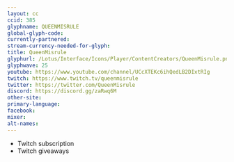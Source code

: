```yaml
---
layout: cc
ccid: 385
glyphname: QUEENMISRULE
global-glyph-code:
currently-partnered:
stream-currency-needed-for-glyph:
title: QueenMisrule
glyphurl: /Lotus/Interface/Icons/Player/ContentCreators/QueenMisrule.png
glyphwave: 25
youtube: https://www.youtube.com/channel/UCcXTEKc6ihQedLB2DIxtRIg
twitch: https://www.twitch.tv/queenmisrule
twitter: https://twitter.com/QueenMisrule
discord: https://discord.gg/zaRwq6M
other-site:
primary-language:
facebook:
mixer:
alt-names:
---
```

* Twitch subscription
* Twitch giveaways
